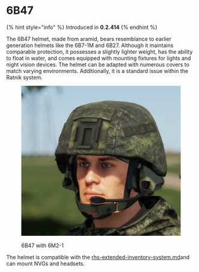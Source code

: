 # 6B47

{% hint style="info" %}
Introduced in **0.2.414**
{% endhint %}

The 6B47 helmet, made from aramid, bears resemblance to earlier generation helmets like the 6B7-1M and 6B27. Although it maintains comparable protection, it possesses a slightly lighter weight, has the ability to float in water, and comes equipped with mounting fixtures for lights and night vision devices. The helmet can be adapted with numerous covers to match varying environments. Additionally, it is a standard issue within the Ratnik system.

<figure><img src="../../../../../.gitbook/assets/изображение_2023-06-18_155815793.png" alt=""><figcaption><p>6B47 with 6M2-1</p></figcaption></figure>

The helmet is compatible with the [rhs-extended-inventory-system.md](../../../general-systems/rhs-extended-inventory-system.md "mention")and can mount NVGs and headsets.
